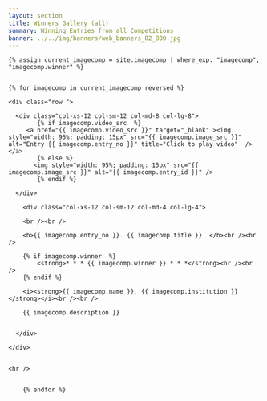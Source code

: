```yaml
---
layout: section
title: Winners Gallery (all)
summary: Winning Entries from all Competitions
banner: ../../img/banners/web_banners_02_800.jpg
---
```



<section id="service">
  <div class="container">


    {% assign current_imagecomp = site.imagecomp | where_exp: "imagecomp", "imagecomp.winner" %}
	
 
    {% for imagecomp in current_imagecomp reversed %}
	
	<div class="row ">	

      <div class="col-xs-12 col-sm-12 col-md-8 col-lg-8">
			{% if imagecomp.video_src  %}
         <a href="{{ imagecomp.video_src }}" target="_blank" ><img style="width: 95%; padding: 15px" src="{{ imagecomp.image_src }}" alt="Entry {{ imagecomp.entry_no }}" title="Click to play video"  /></a>
			{% else %}
	       <img style="width: 95%; padding: 15px" src="{{ imagecomp.image_src }}" alt="{{ imagecomp.entry_id }}" />
			{% endif %}
			
	  </div>
			
		<div class="col-xs-12 col-sm-12 col-md-4 col-lg-4">
        
        <br /><br />
  
  		<b>{{ imagecomp.entry_no }}. {{ imagecomp.title }}  </b><br /><br />
			 
		{% if imagecomp.winner  %}
			<strong>* * * {{ imagecomp.winner }} * * *</strong><br /><br />
		{% endif %}

		<i><strong>{{ imagecomp.name }}, {{ imagecomp.institution }}</strong></i><br /><br />  
 
  		{{ imagecomp.description }}
 

      </div>
			
    </div>	
	
	
	<hr />
		
		
		{% endfor %}
		



	
		

		
		
			
		
  </div>
</section>

